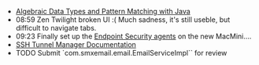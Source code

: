 - [Algebraic Data Types and Pattern Matching with Java](https://blog.scottlogic.com/2025/01/20/algebraic-data-types-with-java.html?utm_medium=erik.in&utm_source=linkedin)
- 08:59 Zen Twilight broken UI :( Much sadness, it's still useble, but difficult to navigate tabs.
- 09:23 Finally set up the [Endpoint Security agents](https://smxemail.atlassian.net/wiki/spaces/ops/pages/1704821385/Installing+Endpoint+management+tools#3.3.-MacOS) on the new MacMini....
- [SSH Tunnel Manager Documentation](https://www.tynsoe.org/stm/documentation/)
- TODO Submit `com.smxemail.email.EmailServiceImpl`` for review